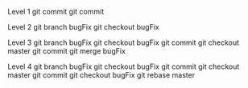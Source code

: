 Level 1
git commit
git commit

Level 2
git branch bugFix
git checkout bugFix

Level 3
git branch bugFix
git checkout bugFix
git commit
git checkout master
git commit
git merge bugFix

Level 4
git branch bugFix
git checkout bugFix
git commit
git checkout master
git commit
git checkout bugFix
git rebase master
